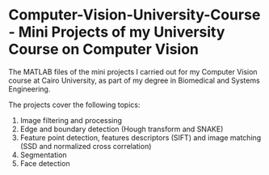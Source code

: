 # Computer-Vision-University-Course - Mini Projects of my University Course on Computer Vision
The MATLAB files of the mini projects I carried out for my Computer Vision course at Cairo University, as part of my degree in Biomedical and Systems Engineering.

The projects cover the following topics:
1. Image filtering and processing 
2. Edge and boundary detection (Hough transform and SNAKE)
3. Feature point detection, features descriptors (SIFT) and image matching (SSD and normalized cross correlation)
4. Segmentation
5. Face detection
